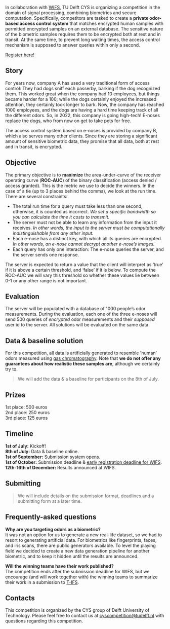 In collaboration with [WIFS](https://wifs2022.utt.fr/), TU Delft CYS is organizing a competition in the domain of signal processing, combining biometrics and secure computation. Specifically, competitors are tasked to create a **private odor-based access control system** that matches encrypted human samples with permitted encrypted samples on an external database. The sensitive nature of the biometric samples requires them to be encrypted both at rest and in transit. At the same time, to prevent long waiting times, the access control mechanism is supposed to answer queries within only a second.

[Register here!](https://forms.office.com/Pages/ResponsePage.aspx?id=TVJuCSlpMECM04q0LeCIezoA7-5OJkxKgUWsouHTGZtUNzJJNlVCQ1VHNVA0UU9FQVJDSUgwU0xRSy4u)

## Story
For years now, company A has used a very traditional form of access control: They had dogs sniff each passerby, barking if the dog recognized them. This worked great when the company had 10 employees, but things became harder for a 100; while the dogs certainly enjoyed the increased attention, they certainly took longer to bark. Now, the company has reached 1000 employees, and the dogs are having a hard time keeping track of all the different odors. So, in 2022, this company is going high-tech! E-noses replace the dogs, who from now on get to take pets for free.

The access control system based on e-noses is provided by company B, which also serves many other clients. Since they are storing a significant amount of sensitive biometric data, they promise that all data, both at rest and in transit, is encrypted.

## Objective
The primary objective is to **maximize** the area-under-curve of the receiver operating curve (**ROC-AUC**) of the binary classification (access denied / access granted). This is the metric we use to decide the winners. In the case of a tie (up to 3 places behind the comma), we look at the run time. There are several constraints:

- The total run time for a query must take less than one second, otherwise, it is counted as incorrect. *We set a specific bandwidth so you can calculate the time it costs to transmit.*
- The server must not be able to learn any information from the input it receives. *In other words, the input to the server must be computationally indistinguishable from any other input.*
- Each e-nose has a distinct key, with which all its queries are encrypted. *In other words, an e-nose cannot decrypt another e-nose’s images.*
- Each query has only one interaction: The e-nose queries the server, and the server sends one response.

The server is expected to return a value that the client will interpret as ‘true’ if it is above a certain threshold, and ‘false’ if it is below. To compute the ROC-AUC we will vary this threshold so whether these values lie between 0-1 or any other range is not important.

## Evaluation
The server will be populated with a database of 1000 people’s odor measurements. During the evaluation, each one of the three e-noses will send 500 queries of _encrypted_ odor measurements and their _supposed_ user id to the server. All solutions will be evaluated on the same data.

## Data & baseline solution
For this competition, all data is artificially generated to resemble 'human' odors measured using [gas chromatography](https://en.wikipedia.org/wiki/Gas_chromatography). Note that **we do not offer any guarantees about how realistic these samples are**, although we certainly try to.
> We will add the data & a baseline for participants on the 8th of July.

## Prizes
1st place: 500 euros  
2nd place: 250 euros  
3rd place: 125 euros  

## Timeline
**1st of July:** Kickoff!  
**8th of July:** Data & baseline online.  
**1st of September:** Submission system opens.  
**1st of October:** Submission deadline & [early registration deadline for WIFS](https://wifs2022.utt.fr/registration).  
**12th-16th of December:** Results announced at WIFS.  

## Submitting
> We will include details on the submission format, deadlines and a submitting form at a later time.

## Frequently-asked questions
**Why are you targeting odors as a biometric?**  
It was not an option for us to generate a new real-life dataset, so we had to resort to generating artificial data. For biometrics like fingerprints, faces, and iris scans, there are public generators available. To level the playing field we decided to create a new data generation pipeline for another biometric, and to keep it hidden until the results are announced.

**Will the winning teams have their work published?**  
The competition ends after the submission deadline for WIFS, but we encourage (and will work together with) the winning teams to summarize their work in a submission to [T-IFS](https://ieeexplore.ieee.org/xpl/RecentIssue.jsp?punumber=10206).

## Contacts
This competition is organized by the CYS group of Delft University of Technology.
Please feel free to contact us at [cyscompetition@tudelft.nl](mailto:cyscompetition@tudelft.nl) with questions regarding this competition.
